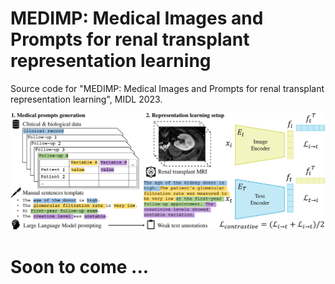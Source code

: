 # MEDIMP: Medical Images and Prompts for renal transplant representation learning
Source code for "MEDIMP: Medical Images and Prompts for renal transplant representation learning", MIDL 2023.

<p align="center">
  <img src="figures/overview_final.pdf" width="900">
</p>

# Soon to come ...
